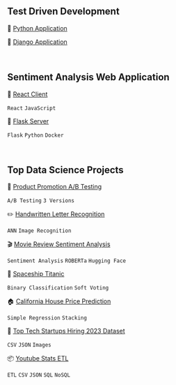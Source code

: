 ## Test Driven Development

🛒 [Python Application](https://github.com/chickooooo/client/python_tdd)

💾 [Django Application](https://github.com/chickooooo/client/django_tdd)

<br>

## Sentiment Analysis Web Application

🧰 [React Client](https://github.com/chickooooo/client)

`React` `JavaScript`

💾 [Flask Server](https://github.com/chickooooo/server)

`Flask` `Python` `Docker`

<br>

## Top Data Science Projects

📱 [Product Promotion A/B Testing](https://github.com/chickooooo/promotion_a_b_testing)

`A/B Testing` `3 Versions`

✏️ [Handwritten Letter Recognition](https://github.com/chickooooo/handwritten_letter_recognition)

`ANN` `Image Recognition`

🎬 [Movie Review Sentiment Analysis](https://github.com/chickooooo/movie_review_sentiment_analysis)

`Sentiment Analysis` `ROBERTa` `Hugging Face`

🚀 [Spaceship Titanic](https://github.com/chickooooo/space_titanic_2)

`Binary Classification` `Soft Voting`

🏠 [California House Price Prediction](https://github.com/chickooooo/california_housing_2)

`Simple Regression` `Stacking`

🦄 [Top Tech Startups Hiring 2023 Dataset](https://github.com/chickooooo/top_tech_startups_hiring)

`CSV` `JSON` `Images`

📦 [Youtube Stats ETL](https://github.com/chickooooo/youtube_stats_etl)

`ETL` `CSV` `JSON` `SQL` `NoSQL`
